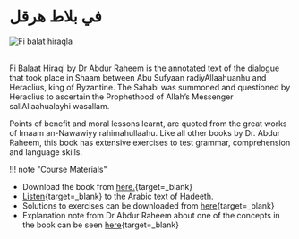 # في بلاط هرقل

![Fi balat hiraqla](/img/balaat-hiraqla.jpg)

<br>
Fi Balaat Hiraql by Dr Abdur Raheem is the annotated text of the dialogue that took place in Shaam between Abu Sufyaan radiyAllaahuanhu  and Heraclius, king of Byzantine. The Sahabi was summoned and questioned by Heraclius to ascertain the Prophethood of Allah’s Messenger sallAllaahualayhi wasallam.

Points of benefit and moral lessons learnt, are quoted from the great works of Imaam an-Nawawiyy rahimahullaahu. Like all other books by Dr. Abdur Raheem, this book has extensive exercises to test grammar, comprehension and language skills.

!!! note "Course Materials"

- Download the book from [here.](http://drvaniya.com/wp-content/uploads/2020/02/Fii-BalaaT-Hiraql-With-Lexical-and-Grammatical-Notes_.pdf){target=\_blank}
- [Listen](http://drvaniya.com/wp-content/uploads/2011/11/%D9%81%D9%8A-%D8%A8%D9%84%D8%A7%D8%B7-%D9%87%D8%B1%D9%82%D9%84-%D8%AD%D8%AF%D9%8A%D8%AB-%D8%A3%D8%A8%D9%8A-%D8%B3%D9%81%D9%8A%D8%A7%D9%86.mp3){target=\_blank} to the Arabic text of Hadeeth.
- Solutions to exercises can be downloaded from [here](http://drvaniya.com/wp-content/uploads/2011/11/Fii-BalaaT-Hiraql-Solutions-to-Exercises.pdf){target=\_blank}
- Explanation note from Dr Abdur Raheem about one of the concepts in the book can be seen [here](http://drvaniya.com/wp-content/uploads/2016/12/Q20-Faahu-ilaa-Fiyya-Haal.pdf){target=\_blank}

<br>
